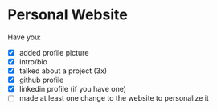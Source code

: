 # Personal Website

Have you:

- [x] added profile picture
- [x] intro/bio
- [x] talked about a project (3x)
- [x] github profile
- [x] linkedin profile (if you have one)
- [ ] made at least one change to the website to personalize it
